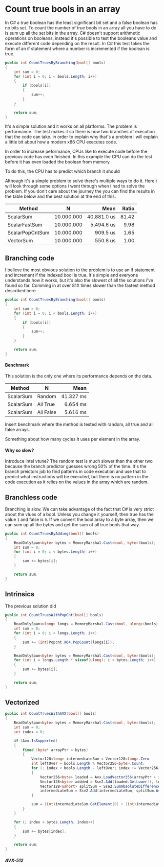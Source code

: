 # Count true bools in an array

In C# a true boolean has the least significant bit set and a false boolean has no bits set. To count the number of true bools in an array all you have to do is sum up all the set bits in the array. C# doesn't support arithmetic operations on booleans, instead it's possible to test the booleans value and execute different code depending on the result. In C# this test takes the form of an if statement where a number is incremented if the boolean is true.

```C#
public int CountTruesByBranching(bool[] bools)
{
	int sum = 0;
	for (int i = 0; i < bools.Length; i++)
	{
		if (bools[i])
		{
			sum++;
		}
	}

	return sum;
}
```



It's a simple solution and it works on all platforms. The problem is performance. The test makes it so there is now two branches of execution that the code can take. in order to explain why that's a problem i will explain a little bit about how a modern x86 CPU executes code.



In order to increase peformance, CPUs like to execute code before the previous code has even finished. In this example the CPU can do the test before it has even loaded the boolean from memory.

To do this, the CPU has to predict which branch it should






Although it's a simple problem to solve there's multiple ways to do it. Here i will look through some options i went through when i had to solve the problem. If you don't care about the journey the you can find the results in the table below and the best solution at the end of this.

|          Method |        N |        Mean | Ratio |
|---------------- |--------- |------------:|------:|
|       ScalarSum | 10.000.000 | 40,881.0 us | 81.42 |
|   ScalarFastSum | 10.000.000 |  5,494.6 us |  9.98 |
| ScalarPopCntSum | 10.000.000 |    909.5 us |  1.65 |
|       VectorSum | 10.000.000 |    550.8 us |  1.00 |

## Branching code

I believe the most obvious solution to the problem is to use an if statement and increment if the indexed bool is true. It's simple and everyone understands how it works, but it's also the slowest of all the solutions i've found so far. Comming in at over 81X times slower than the fastest method described here.

```C#
public int CountTruesByBranching(bool[] bools)
{
	int sum = 0;
	for (int i = 0; i < bools.Length; i++)
	{
		if (bools[i])
		{
			sum++;
		}
	}

	return sum;
}
```
#### Benchmark

This solution is the only one where its performance depends on the data.

|    Method |         N |      Mean |
|---------- |---------- |----------:|
| ScalarSum |    Random | 41.327 ms |
| ScalarSum |  All True |  6.654 ms |
| ScalarSum | All False |  5.616 ms |



Insert benchmark where the method is tested with random, all true and all false arrays.

Something about how many cycles it uses per element in the array.

#### Why so slow?

Introduce intel vtune?
The random test is much slower than the other two because the branch predictor guesses wrong  50% of the time. It's the branch preictors job to find patterns in code execution and use that to predict what instructions will be executed, but there is no pattern in the code execution as it relies on the values in the array which are random.


## Branchless code

Branching is slow. We can take advantage of the fact that C# is very strict about the vlues of a bool. Unless you change it yourself, then true has the value `1` and false is `0`. If we convert the bool array to a byte array, then we can sum up all the bytes and get the sum of all true bools that way.

```C#
public int CountTruesByAdding(bool[] bools)
{
	ReadOnlySpan<byte> bytes = MemoryMarshal.Cast<bool, byte>(bools);
	int sum = 0;
	for (int i = 0; i < bytes.Length; i++)
	{
		sum += bytes[i];
	}

	return sum;
}
```


## Intrinsics

The previous solution did

```C#
public int CountTruesWithPopCnt(bool[] bools)
{
	ReadOnlySpan<ulong> longs = MemoryMarshal.Cast<bool, ulong>(bools);
	int sum = 0;
	for (int i = 0; i < longs.Length; i++)
	{
		sum += (int)Popcnt.X64.PopCount(longs[i]);
	}

	ReadOnlySpan<byte> bytes = MemoryMarshal.Cast<bool, byte>(bools);
	for (int i = longs.Length * sizeof(ulong); i < bytes.Length; i++)
	{
		sum += bytes[i];
	}

	return sum;
}
```


## Vectorized

```C#
public int CountTruesWithAVX(bool[] bools)
{
	ReadOnlySpan<byte> bytes = MemoryMarshal.Cast<bool, byte>(bools);
	int sum = 0;
	int index = 0;

	if (Avx.IsSupported)
	{
		fixed (byte* arrayPtr = bytes)
		{
			Vector128<long> intermediateSum = Vector128<long>.Zero
			int leftOver = bools.Length % Vector256<byte>.Count;
			for (; index < bools.Length - leftOver; index += Vector256<byte>.Count)
			{
				Vector256<byte> loaded = Avx.LoadVector256(arrayPtr + index);
				Vector128<byte> addded = Sse2.Add(loaded.GetLower(), loaded.GetUpper());
				Vector128<ushort> splitSum = Sse2.SumAbsoluteDifferences(addded, Vector128<byte>.Zero);
				intermediateSum = Sse2.Add(intermediateSum, splitSum.AsInt64());
			}

			sum = (int)intermediateSum.GetElement(0) + (int)intermediateSum.GetElement(1);
		}
	}

	for (; index < bytes.Length; index++)
	{
		sum += bytes[index];
	}

	return sum;
}
```

##### AVX-512

